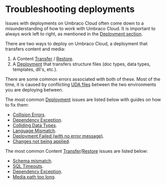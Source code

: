 # Troubleshooting deployments

Issues with deployments on Umbraco Cloud often come down to a misunderstanding of how to work with Umbraco Cloud. It is important to always work left to right, as mentioned in the [Deployment section](../../build-and-customize-your-solution/working-with-deployments/deployment/).

There are two ways to deploy on Umbraco Cloud, a deployment that transfers content and media:

1. A Content [Transfer](broken-reference) / [Restore](../../build-and-customize-your-solution/working-with-deployments/deployment/restoring-content.md).
2. A [Deployment](broken-reference) that transfers structure files (doc types, data types, templates, dll's, etc.).

There are some common errors associated with both of these. Most of the time, it is caused by conflicting [UDA files](../../power-tools/generating-uda-files.md#what-are-uda-files) between the two environments you are deploying between.

The most common [Deployment](broken-reference) issues are listed below with guides on how to fix them:

* [Collision Errors](structure-error.md).
* [Dependency Exception](dependency-exceptions.md).
* [Colliding Data Types](colliding-datatypes.md).
* [Language Mismatch](language-mismatch.md).
* [Deployment Failed (with no error message)](deployment-failed.md).
* [Changes not being applied](changes-not-being-applied.md).

The most common Content [Transfer](broken-reference)/[Restore](../../build-and-customize-your-solution/working-with-deployments/deployment/restoring-content.md) issues are listed below:

* [Schema mismatch](schema-mismatches.md).
* [SQL Timeouts](https://docs.umbraco.com/umbraco-deploy/deploy-settings#timeout-settings).
* [Dependency Exception](dependency-exceptions.md).
* [Media path too long](path-too-long-exception.md).
